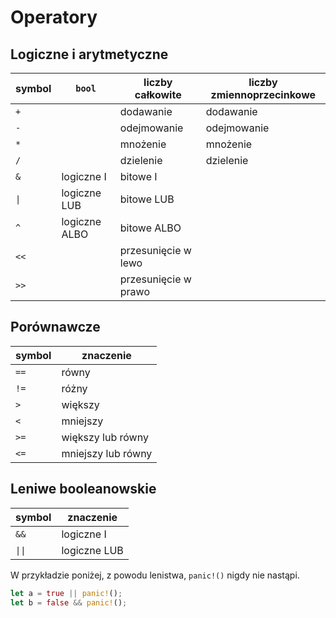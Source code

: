 # Operatory

## Logiczne i arytmetyczne

| symbol | `bool`        | liczby całkowite     | liczby zmiennoprzecinkowe |
|--------|---------------|----------------------|---------------------------|
| `+`    |               | dodawanie            | dodawanie                 |
| `-`    |               | odejmowanie          | odejmowanie               |
| `*`    |               | mnożenie             | mnożenie                  |
| `/`    |               | dzielenie            | dzielenie                 |
| `&`    | logiczne I    | bitowe I             |                           |
| `\|`   | logiczne LUB  | bitowe LUB           |                           |
| `^`    | logiczne ALBO | bitowe ALBO          |                           |
| `<<`   |               | przesunięcie w lewo  |                           |
| `>>`   |               | przesunięcie w prawo |                           |

## Porównawcze

| symbol | znaczenie          |
|--------|--------------------|
| `==`   | równy              |
| `!=`   | różny              |
| `>`    | większy            |
| `<`    | mniejszy           |
| `>=`   | większy lub równy  |
| `<=`   | mniejszy lub równy |

## Leniwe booleanowskie

| symbol | znaczenie    |
|--------|--------------|
| `&&`   | logiczne I   |
| `\|\|` | logiczne LUB |

W przykładzie poniżej, z powodu lenistwa, `panic!()` nigdy nie nastąpi.

```rust
let a = true || panic!();
let b = false && panic!();
```
